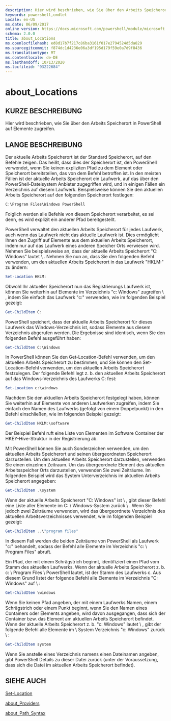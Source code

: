 ```yaml
---
description: Hier wird beschrieben, wie Sie über den Arbeits Speicherort in PowerShell auf Elemente zugreifen.
keywords: powershell,cmdlet
Locale: en-US
ms.date: 06/09/2017
online version: https://docs.microsoft.com/powershell/module/microsoft.powershell.core/about/about_locations?view=powershell-5.1&WT.mc_id=ps-gethelp
schema: 2.0.0
title: about_Locations
ms.openlocfilehash: ed8d17b7f217c86ba3161f017e2794524d5da829
ms.sourcegitcommit: f874dc1d4236e06a3df195d179f59e0a7d9f8436
ms.translationtype: MT
ms.contentlocale: de-DE
ms.lasthandoff: 10/13/2020
ms.locfileid: "93222684"
---
```

# <a name="about_locations"></a>about_Locations

## <a name="short-description"></a>KURZE BESCHREIBUNG

Hier wird beschrieben, wie Sie über den Arbeits Speicherort in PowerShell auf Elemente zugreifen.

## <a name="long-description"></a>LANGE BESCHREIBUNG

Der aktuelle Arbeits Speicherort ist der Standard Speicherort, auf den Befehle zeigen.
Das heißt, dass dies der Speicherort ist, den PowerShell verwendet, wenn Sie keinen expliziten Pfad zu dem Element oder Speicherort bereitstellen, das von dem Befehl betroffen ist. In den meisten Fällen ist der aktuelle Arbeits Speicherort ein Laufwerk, auf das über den PowerShell-Dateisystem Anbieter zugegriffen wird, und in einigen Fällen ein Verzeichnis auf diesem Laufwerk.
Beispielsweise können Sie den aktuellen Arbeits Speicherort auf den folgenden Speicherort festlegen:

```powershell
C:\Program Files\Windows PowerShell
```

Folglich werden alle Befehle von diesem Speicherort verarbeitet, es sei denn, es wird explizit ein anderer Pfad bereitgestellt.

PowerShell verwaltet den aktuellen Arbeits Speicherort für jedes Laufwerk, auch wenn das Laufwerk nicht das aktuelle Laufwerk ist. Dies ermöglicht Ihnen den Zugriff auf Elemente aus dem aktuellen Arbeits Speicherort, indem nur auf das Laufwerk eines anderen Speicher Orts verwiesen wird.
Nehmen Sie beispielsweise an, dass der aktuelle Arbeits Speicherort "C: Windows" lautet \\ . Nehmen Sie nun an, dass Sie den folgenden Befehl verwenden, um den aktuellen Arbeits Speicherort in das Laufwerk "HKLM:" zu ändern:

```powershell
Set-Location HKLM:
```

Obwohl Ihr aktueller Speicherort nun das Registrierungs Laufwerk ist, können Sie weiterhin auf Elemente im Verzeichnis "c: Windows" zugreifen \\ , indem Sie einfach das Laufwerk "c:" verwenden, wie im folgenden Beispiel gezeigt:

```powershell
Get-ChildItem C:
```

PowerShell speichert, dass der aktuelle Arbeits Speicherort für dieses Laufwerk das Windows-Verzeichnis ist, sodass Elemente aus diesem Verzeichnis abgerufen werden. Die Ergebnisse sind identisch, wenn Sie den folgenden Befehl ausgeführt haben:

```powershell
Get-ChildItem C:\Windows
```

In PowerShell können Sie den Get-Location-Befehl verwenden, um den aktuellen Arbeits Speicherort zu bestimmen, und Sie können den Set-Location-Befehl verwenden, um den aktuellen Arbeits Speicherort festzulegen. Der folgende Befehl legt z. b. den aktuellen Arbeits Speicherort auf das Windows-Verzeichnis des Laufwerks C: fest:

```powershell
Set-Location c:\windows
```

Nachdem Sie den aktuellen Arbeits Speicherort festgelegt haben, können Sie weiterhin auf Elemente von anderen Laufwerken zugreifen, indem Sie einfach den Namen des Laufwerks (gefolgt von einem Doppelpunkt) in den Befehl einschließen, wie im folgenden Beispiel gezeigt:

```powershell
Get-ChildItem HKLM:\software
```

Der Beispiel Befehl ruft eine Liste von Elementen im Software Container der HKEY-Hive-Struktur in der Registrierung ab.

Mit PowerShell können Sie auch Sonderzeichen verwenden, um den aktuellen Arbeits Speicherort und seinen übergeordneten Speicherort darzustellen. Um den aktuellen Arbeits Speicherort darzustellen, verwenden Sie einen einzelnen Zeitraum. Um das übergeordnete Element des aktuellen Arbeitsspeicher Orts darzustellen, verwenden Sie zwei Zeiträume. Im folgenden Beispiel wird das System Unterverzeichnis im aktuellen Arbeits Speicherort angegeben:

```powershell
Get-ChildItem .\system
```

Wenn der aktuelle Arbeits Speicherort "C: Windows" ist \\ , gibt dieser Befehl eine Liste aller Elemente im C: \\ Windows-System zurück \\ . Wenn Sie jedoch zwei Zeiträume verwenden, wird das übergeordnete Verzeichnis des aktuellen Arbeitsverzeichnisses verwendet, wie im folgenden Beispiel gezeigt:

```powershell
Get-ChildItem ..\"program files"
```

In diesem Fall werden die beiden Zeiträume von PowerShell als Laufwerk "c:" behandelt, sodass der Befehl alle Elemente im Verzeichnis "c: \\ Program Files" abruft.

Ein Pfad, der mit einem Schrägstrich beginnt, identifiziert einen Pfad vom Stamm des aktuellen Laufwerks. Wenn der aktuelle Arbeits Speicherort z. b. c: \\ Program Files \\ PowerShell lautet, ist der Stamm des Laufwerks c. Aus diesem Grund listet der folgende Befehl alle Elemente im Verzeichnis "C: Windows" auf \\ :

```powershell
Get-ChildItem \windows
```

Wenn Sie keinen Pfad angeben, der mit einem Laufwerks Namen, einem Schrägstrich oder einem Punkt beginnt, wenn Sie den Namen eines Containers oder Elements angeben, wird davon ausgegangen, dass sich der Container bzw. das Element am aktuellen Arbeits Speicherort befindet. Wenn der aktuelle Arbeits Speicherort z. b. "c: Windows" lautet \\ , gibt der folgende Befehl alle Elemente im \\ System Verzeichnis "c: Windows" zurück \\ :

```powershell
Get-ChildItem system
```

Wenn Sie anstelle eines Verzeichnis namens einen Dateinamen angeben, gibt PowerShell Details zu dieser Datei zurück (unter der Voraussetzung, dass sich die Datei im aktuellen Arbeits Speicherort befindet).

## <a name="see-also"></a>SIEHE AUCH

[Set-Location](xref:Microsoft.PowerShell.Management.Set-Location)

[about_Providers](about_Providers.md)

[about_Path_Syntax](about_Path_Syntax.md)

